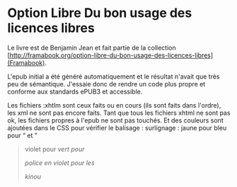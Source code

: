 Option Libre 
Du bon usage des licences libres
================================
Le livre est de Benjamin Jean et fait partie de la collection [http://framabook.org/option-libre-du-bon-usage-des-licences-libres](Framabook).


L'epub initial a été généré automatiquement et le résultat n'avait que très peu de sémantique. J'essaie donc de rendre un code plus propre et conforme aux standards ePUB3 et accessible.

Les fichiers :xhtlm sont ceux faits ou en cours (ils sont faits dans l'ordre), les xml ne sont pas encore faits.
Tant que tous les fichiers xhtml ne sont pas ok, les fichiers propres à l'epub ne sont pas touchés. Et des couleurs sont ajoutées dans le CSS pour vérifier le balisage :
surlignage :
jaune pour <abbr>
bleu pour <q> et <blockquote>
violet pour <em>
vert pour <i>

police en violet pour les <cite>

kinou

